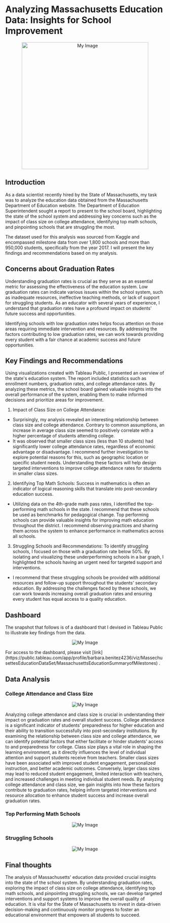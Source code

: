 # Analyzing Massachusetts Education Data: Insights for School Improvement

<p align="center">
  <img src="close-up-hands-holding-diplomas-caps.jpg?raw=true" width="400" height = "400" alt="My Image">
<span style="font-size: small; text-align: right;">
</p>

## Introduction

As a data scientist recently hired by the State of Massachusetts, my task was to analyze the education data obtained from the Massachusetts Department of Education website. The Department of Education Superintendent sought a report to present to the school board, highlighting the state of the school system and addressing key concerns such as the impact of class size on college attendance, identifying top math schools, and pinpointing schools that are struggling the most. 

The dataset used for this analysis was sourced from Kaggle and encompassed milestone data from over 1,800 schools and more than 950,000 students, specifically from the year 2017.  I will present the key findings and recommendations based on my analysis.

## Concerns about Graduation Rates

Understanding graduation rates is crucial as they serve as an essential metric for assessing the effectiveness of the education system. Low graduation rates can indicate various issues within the school system, such as inadequate resources, ineffective teaching methods, or lack of support for struggling students. As an educator with several years of experience, I understand that graduation rates have a profound impact on students' future success and opportunities. 

Identifying schools with low graduation rates helps focus attention on those areas requiring immediate intervention and resources. By addressing the factors contributing to low graduation rates, we can work towards providing every student with a fair chance at academic success and future opportunities. 

## Key Findings and Recommendations



Using visualizations created with Tableau Public, I presented an overview of the state's education system. The report included statistics such as enrollment numbers, graduation rates, and college attendance rates. By analyzing these metrics, the school board gained valuable insights into the overall performance of the system, enabling them to make informed decisions and prioritize areas for improvement.

1. Impact of Class Size on College Attendance:
- Surprisingly, my analysis revealed an interesting relationship between class size and college attendance. Contrary to common assumptions, an increase in average class size seemed to positively correlate with a higher percentage of students attending college.
- It was observed that smaller class sizes (less than 10 students) had significantly lower college attendance rates, regardless of economic advantage or disadvantage.
  I recommend further investigation  to explore potential reasons for this, such as geographic location or specific student needs. Understanding these factors will help design targeted interventions to improve college attendance rates for students in smaller class sizes.

2. Identifying Top Math Schools:
Success in mathematics is often an indicator of logical reasoning skills that translate into post-secondary education success.
- Utilizing data on the 4th-grade math pass rates, I identified the top-performing math schools in the state. I recommend that these schools be used as benchmarks for pedagogical change.
Top performing schools can provide valuable insights for improving math education throughout the district.
I recommend observing practices and sharing them across the system  to enhance performance in mathematics across all schools.

3. Struggling Schools and Recommendations:
To identify struggling schools, I focused on those with a graduation rate below 50%. By isolating and visualizing these underperforming schools in a bar graph, I highlighted the schools having an urgent need for targeted support and interventions.
- I recommend that these struggling schools be provided with additional resources and follow-up support throughout the students' secondary education.
By addressing the challenges faced by these schools, we can work towards increasing overall graduation rates and ensuring every student has equal access to a quality education.


## Dashboard
 The snapshot that follows is of a dashboard that I devised in Tableau Public to illustrate key findings from the data. 
<p align="center">
  <img src="overall_tableau_mass.jpg?raw=true"  alt="My Image">
<span style="font-size: small; text-align: right;">
</p>
For access to the dashboard, please visit 
  [link](https://public.tableau.com/app/profile/barbara.benitez4236/viz/MassechusettesEducationDataSet/MassachusettsEducationSummaryofMilestones)
  .

## Data Analysis

### College Attendance and Class Size 

<p align="center">
  <img src="attend_v_class_size.jpg?raw=true"  alt="My Image">
<span style="font-size: small; text-align: right;">
</p>

Analyzing college attendance and class size is crucial in understanding their impact on graduation rates and overall student success. College attendance is a significant indicator of students' preparedness for higher education and their ability to transition successfully into post-secondary institutions. By examining the relationship between class size and college attendance, we can identify potential factors that either facilitate or hinder students' access to and preparedness for college. Class size plays a vital role in shaping the learning environment, as it directly influences the level of individual attention and support students receive from teachers. Smaller class sizes have been associated with improved student engagement, personalized instruction, and better academic outcomes. Conversely, larger class sizes may lead to reduced student engagement, limited interaction with teachers, and increased challenges in meeting individual student needs. By analyzing college attendance and class size, we gain insights into how these factors contribute to graduation rates, helping inform targeted interventions and resource allocation to enhance student success and increase overall graduation rates.

### Top Performing Math Schools

<p align="center">
  <img src="math_pass.jpg?raw=true"  alt="My Image">
<span style="font-size: small; text-align: right;">
</p>

### Struggling Schools

<p align="center">
  <img src="grad_percent.jpg?raw=true"  alt="My Image">
<span style="font-size: small; text-align: right;">
</p>

## Final thoughts
The analysis of Massachusetts' education data provided crucial insights into the state of the school system. By understanding graduation rates, exploring the impact of class size on college attendance, identifying top math schools, and pinpointing struggling schools, we can develop targeted interventions and support systems to improve the overall quality of education. It is vital for the State of Massachusetts to invest in data-driven decision-making and continuously monitor progress to foster an educational environment that empowers all students to succeed.
